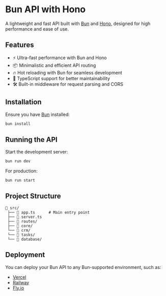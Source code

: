 # Bun API with Hono

A lightweight and fast API built with [Bun](https://bun.sh/) and [Hono](https://hono.dev/), designed for high performance and ease of use.

## Features

- ⚡ Ultra-fast performance with Bun and Hono
- 📦 Minimalistic and efficient API routing
- 🔥 Hot reloading with Bun for seamless development
- 📜 TypeScript support for better maintainability
- 🛠️ Built-in middleware for request parsing and CORS

## Installation

Ensure you have [Bun](https://bun.sh/) installed:

```sh
bun install
```

## Running the API

Start the development server:

```sh
bun run dev
```

For production:

```sh
bun run start
```

## Project Structure

```
📂 src/
 ├── 📄 app.ts      # Main entry point
 ├── 📄 server.ts
 ├── 📂 routes/      
 ├── 📂 core/  
 └── 📂 crm/   
 └── 📂 tasks/   
 └── 📂 database/     
```

## Deployment

You can deploy your Bun API to any Bun-supported environment, such as:
- [Vercel](https://vercel.com/)
- [Railway](https://railway.app/)
- [Fly.io](https://fly.io/)

